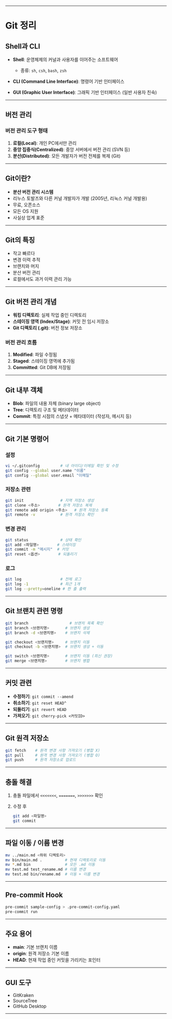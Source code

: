 
---

# Git 정리

## Shell과 CLI

* **Shell**: 운영체제의 커널과 사용자를 이어주는 소프트웨어

  * 종류: `sh`, `csh`, `bash`, `zsh`
* **CLI (Command Line Interface)**: 명령어 기반 인터페이스
* **GUI (Graphic User Interface)**: 그래픽 기반 인터페이스 (일반 사용자 친숙)

---

## 버전 관리

### 버전 관리 도구 형태

1. **로컬(Local)**: 개인 PC에서만 관리
2. **중앙 집중식(Centralized)**: 중앙 서버에서 버전 관리 (SVN 등)
3. **분산(Distributed)**: 모든 개발자가 버전 전체를 복제 (Git)

---

## Git이란?

* **분산 버전 관리 시스템**
* 리누스 토발즈와 다른 커널 개발자가 개발 (2005년, 리눅스 커널 개발용)
* 무료, 오픈소스
* 모든 OS 지원
* 사실상 업계 표준

---

## Git의 특징

* 작고 빠르다
* 변경 이력 추적
* 브랜치와 머지
* 분산 버전 관리
* 로컬에서도 과거 이력 관리 가능

---

## Git 버전 관리 개념

* **워킹 디렉토리**: 실제 작업 중인 디렉토리
* **스테이징 영역 (Index/Stage)**: 커밋 전 임시 저장소
* **Git 디렉토리 (.git)**: 버전 정보 저장소

### 버전 관리 흐름

1. **Modified**: 파일 수정됨
2. **Staged**: 스테이징 영역에 추가됨
3. **Committed**: Git DB에 저장됨

---

## Git 내부 객체

* **Blob**: 파일의 내용 자체 (binary large object)
* **Tree**: 디렉토리 구조 및 메타데이터
* **Commit**: 특정 시점의 스냅샷 + 메타데이터 (작성자, 메시지 등)

---

## Git 기본 명령어

### 설정

```bash
vi ~/.gitconfig         # 내 아이디/이메일 확인 및 수정
git config --global user.name "이름"
git config --global user.email "이메일"
```

### 저장소 관련

```bash
git init                # 지역 저장소 생성
git clone <주소>        # 원격 저장소 복제
git remote add origin <주소>   # 원격 저장소 등록
git remote -v           # 원격 저장소 확인
```

### 변경 관리

```bash
git status              # 상태 확인
git add <파일명>        # 스테이징
git commit -m "메시지"  # 커밋
git reset <옵션>        # 되돌리기
```

### 로그

```bash
git log                 # 전체 로그
git log -1              # 최근 1개
git log --pretty=oneline # 한 줄 출력
```

---

## Git 브랜치 관련 명령

```bash
git branch                  # 브랜치 목록 확인
git branch <브랜치명>       # 브랜치 생성
git branch -d <브랜치명>    # 브랜치 삭제

git checkout <브랜치명>     # 브랜치 이동
git checkout -b <브랜치명>  # 브랜치 생성 + 이동

git switch <브랜치명>       # 브랜치 이동 (최신 권장)
git merge <브랜치명>        # 브랜치 병합
```

---

## 커밋 관련

* **수정하기**: `git commit --amend`
* **취소하기**: `git reset HEAD^`
* **되돌리기**: `git revert HEAD`
* **가져오기**: `git cherry-pick <커밋ID>`

---

## Git 원격 저장소

```bash
git fetch    # 원격 변경 사항 가져오기 (병합 X)
git pull     # 원격 변경 사항 가져오기 (병합 O)
git push     # 원격 저장소로 업로드
```

---

## 충돌 해결

1. 충돌 파일에서 `<<<<<<<`, `=======`, `>>>>>>>` 확인
2. 수정 후

   ```bash
   git add <파일명>
   git commit
   ```

---

## 파일 이동 / 이름 변경

```bash
mv ../main.md <하위 디렉토리>
mv bin/main.md .          # 현재 디렉토리로 이동
mv *.md bin               # 모든 .md 이동
mv test.md test_rename.md # 이름 변경
mv test.md bin/rename.md  # 이동 + 이름 변경
```

---


## Pre-commit Hook

```bash
pre-commit sample-config > .pre-commit-config.yaml
pre-commit run
```

---

## 주요 용어

* **main**: 기본 브랜치 이름
* **origin**: 원격 저장소 기본 이름
* **HEAD**: 현재 작업 중인 커밋을 가리키는 포인터

---

## GUI 도구

* GitKraken
* SourceTree
* GitHub Desktop

---
 
